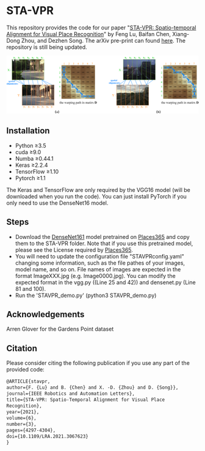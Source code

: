 # STA-VPR
This repository provides the code for our paper "[STA-VPR: Spatio-temporal Alignment for Visual Place Recognition](https://ieeexplore.ieee.org/document/9382071)" by Feng Lu, Baifan Chen, Xiang-Dong Zhou, and Dezhen Song. The arXiv pre-print can found [here](https://arxiv.org/abs/2103.13580). The repository is still being updated.

![spatial_alignment_sample](images/spatial_alignment_sample.png)

## Installation
- Python ≥3.5
- cuda ≥9.0
- Numba ≥0.44.1
- Keras ≥2.2.4
- TensorFlow ≥1.10
- Pytorch ≥1.1

The Keras and TensorFlow are only required by the VGG16 model (will be downloaded when you run the code). You can just install PyTorch if you only need to use the DenseNet16 model.

## Steps
- Download the [DenseNet161](http://places2.csail.mit.edu/models_places365/densenet161_places365.pth.tar) model pretrained on [Places365](https://github.com/CSAILVision/places365) and copy them to the STA-VPR folder. Note that if you use this pretrained model, please see the License required by [Places365](https://github.com/CSAILVision/places365).
- You will need to update the configuration file "STAVPRconfig.yaml" changing some information, such as the file pathes of your images, model name, and so on. File names of images are expected in the format ImageXXX.jpg (e.g. Image0000.jpg). You can modify the expected format in the vgg.py ((Line 25 and 42)) and densenet.py (Line 81 and 100).
- Run the 'STAVPR_demo.py' (python3 STAVPR_demo.py)

## Acknowledgements 
Arren Glover for the Gardens Point dataset

## Citation

Please consider citing the following publication if you use any part of the provided code:
```
@ARTICLE{stavpr,
author={F. {Lu} and B. {Chen} and X. -D. {Zhou} and D. {Song}},
journal={IEEE Robotics and Automation Letters},
title={STA-VPR: Spatio-Temporal Alignment for Visual Place Recognition},
year={2021},
volume={6},
number={3},
pages={4297-4304},
doi={10.1109/LRA.2021.3067623}
}
```

